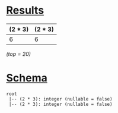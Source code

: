 # [Results](#tab/results)

|(2 * 3)|(2 * 3)|
|-------|-------|
|6      |6      |

_(top = 20)_

# [Schema](#tab/schema)

```shell
root
 |-- (2 * 3): integer (nullable = false)
 |-- (2 * 3): integer (nullable = false)

```
